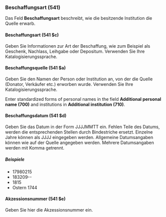 ### Beschaffungsart (541)

Das Feld **Beschaffungsart** beschreibt, wie die besitzende Institution die Quelle erwarb.

#### Beschaffungsart (541 $c)

Geben Sie Informationen zur Art der Beschaffung, wie zum Beispiel als Geschenk, Nachlass, Leihgabe oder Depositum. Verwenden Sie Ihre Katalogisierungssprache.

#### Beschaffungsquelle (541 $a)

Geben Sie den Namen der Person oder Institution an, von der die Quelle (Donator, Verkäufer etc.) erworben wurde. Verwenden Sie Ihre Katalogisierungssprache.

Enter standardized forms of personal names in the field **Additional personal name (700)** and institutions in **Additional institution (710)**.

#### Beschaffungsdatum (541 $d)

Geben Sie das Datum in der Form JJJJMMTT ein. Fehlen Teile des Datums, werden die entsprechenden Stellen durch Bindestriche ersetzt. Einzelne Jahre können als JJJJ eingegeben werden. Allgemeine Datumsangaben können wie auf der Quelle angegeben werden. Mehrere Datumsangaben werden mit Komma getrennt.

##### Beispiele

- 17980215
- 183209--
- 1815
- Ostern 1744

#### Akzessionsnummer (541 $e)

Geben Sie hier die Akzessionsnummer ein.
